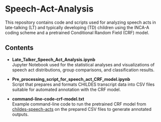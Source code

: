 # Speech-Act-Analysis

This repository contains code and scripts used for analyzing speech acts in late-talking (LT) and typically developing (TD) children using the INCA-A coding scheme and a pretrained Conditional Random Field (CRF) model.

## Contents

- **Late_Talker_Speech_Act_Analysis.ipynb**  
  Jupyter Notebook used for the statistical analyses and visualizations of speech act distributions, group comparisons, and classification results.

- **Pre_processing_script_for_speech_act_CRF_model.ipynb**  
  Script that prepares and formats CHILDES transcript data into CSV files suitable for automated annotation with the CRF model.

- **command-line-code-crf-model.txt**  
  Example command-line code to run the pretrained CRF model from [childes-speech-acts](https://github.com/mitjanikolaus/childes-speech-acts) on the prepared CSV files to generate annotated outputs.
